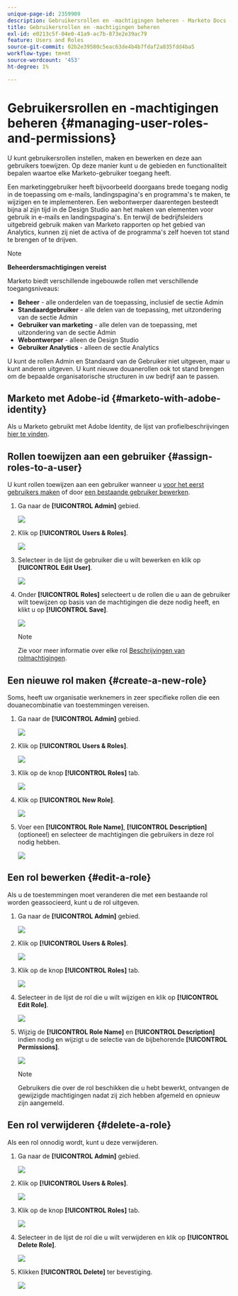 ```yaml
---
unique-page-id: 2359909
description: Gebruikersrollen en -machtigingen beheren - Marketo Docs - Productdocumentatie
title: Gebruikersrollen en -machtigingen beheren
exl-id: e0213c5f-04e0-41a9-ac7b-873e2e39ac79
feature: Users and Roles
source-git-commit: 02b2e39580c5eac63de4b4b7fdaf2a835fdd4ba5
workflow-type: tm+mt
source-wordcount: '453'
ht-degree: 1%

---
```


# Gebruikersrollen en -machtigingen beheren {#managing-user-roles-and-permissions}

U kunt gebruikersrollen instellen, maken en bewerken en deze aan gebruikers toewijzen. Op deze manier kunt u de gebieden en functionaliteit bepalen waartoe elke Marketo-gebruiker toegang heeft.

Een marketinggebruiker heeft bijvoorbeeld doorgaans brede toegang nodig in de toepassing om e-mails, landingspagina&#39;s en programma&#39;s te maken, te wijzigen en te implementeren. Een webontwerper daarentegen besteedt bijna al zijn tijd in de Design Studio aan het maken van elementen voor gebruik in e-mails en landingspagina&#39;s. En terwijl de bedrijfsleiders uitgebreid gebruik maken van Marketo rapporten op het gebied van Analytics, kunnen zij niet de activa of de programma&#39;s zelf hoeven tot stand te brengen of te drijven.

>[!NOTE]
>
>**Beheerdersmachtigingen vereist**

Marketo biedt verschillende ingebouwde rollen met verschillende toegangsniveaus:

* **Beheer** - alle onderdelen van de toepassing, inclusief de sectie Admin
* **Standaardgebruiker** - alle delen van de toepassing, met uitzondering van de sectie Admin
* **Gebruiker van marketing** - alle delen van de toepassing, met uitzondering van de sectie Admin
* **Webontwerper** - alleen de Design Studio
* **Gebruiker Analytics** - alleen de sectie Analytics

U kunt de rollen Admin en Standaard van de Gebruiker niet uitgeven, maar u kunt anderen uitgeven. U kunt nieuwe douanerollen ook tot stand brengen om de bepaalde organisatorische structuren in uw bedrijf aan te passen.

## Marketo met Adobe-id {#marketo-with-adobe-identity}

Als u Marketo gebruikt met Adobe Identity, de lijst van profielbeschrijvingen [hier te vinden](/help/marketo/product-docs/administration/marketo-with-adobe-identity/adobe-identity-management-overview.md#profile-levels).

## Rollen toewijzen aan een gebruiker {#assign-roles-to-a-user}

U kunt rollen toewijzen aan een gebruiker wanneer u [voor het eerst gebruikers maken](/help/marketo/product-docs/administration/users-and-roles/create-delete-edit-and-change-a-user-role.md) of door [een bestaande gebruiker bewerken](/help/marketo/product-docs/administration/users-and-roles/managing-marketo-users.md).

1. Ga naar de **[!UICONTROL Admin]** gebied.

   ![](assets/managing-user-roles-and-permissions-1.png)

1. Klik op **[!UICONTROL Users & Roles]**.

   ![](assets/managing-user-roles-and-permissions-2.png)

1. Selecteer in de lijst de gebruiker die u wilt bewerken en klik op **[!UICONTROL Edit User]**.

   ![](assets/managing-user-roles-and-permissions-3.png)

1. Onder **[!UICONTROL Roles]** selecteert u de rollen die u aan de gebruiker wilt toewijzen op basis van de machtigingen die deze nodig heeft, en klikt u op **[!UICONTROL Save]**.

   ![](assets/managing-user-roles-and-permissions-4.png)

   >[!NOTE]
   >
   >Zie voor meer informatie over elke rol [Beschrijvingen van rolmachtigingen](/help/marketo/product-docs/administration/users-and-roles/descriptions-of-role-permissions.md).

## Een nieuwe rol maken {#create-a-new-role}

Soms, heeft uw organisatie werknemers in zeer specifieke rollen die een douanecombinatie van toestemmingen vereisen.

1. Ga naar de **[!UICONTROL Admin]** gebied.

   ![](assets/managing-user-roles-and-permissions-5.png)

1. Klik op **[!UICONTROL Users & Roles]**.

   ![](assets/managing-user-roles-and-permissions-6.png)

1. Klik op de knop **[!UICONTROL Roles]** tab.

   ![](assets/managing-user-roles-and-permissions-7.png)

1. Klik op **[!UICONTROL New Role]**.

   ![](assets/managing-user-roles-and-permissions-8.png)

1. Voer een **[!UICONTROL Role Name]**, **[!UICONTROL Description]** (optioneel) en selecteer de machtigingen die gebruikers in deze rol nodig hebben.

   ![](assets/managing-user-roles-and-permissions-9.png)

## Een rol bewerken {#edit-a-role}

Als u de toestemmingen moet veranderen die met een bestaande rol worden geassocieerd, kunt u de rol uitgeven.

1. Ga naar de **[!UICONTROL Admin]** gebied.

   ![](assets/managing-user-roles-and-permissions-10.png)

1. Klik op **[!UICONTROL Users & Roles]**.

   ![](assets/managing-user-roles-and-permissions-11.png)

1. Klik op de knop **[!UICONTROL Roles]** tab.

   ![](assets/managing-user-roles-and-permissions-12.png)

1. Selecteer in de lijst de rol die u wilt wijzigen en klik op **[!UICONTROL Edit Role]**.

   ![](assets/managing-user-roles-and-permissions-13.png)

1. Wijzig de **[!UICONTROL Role Name]** en **[!UICONTROL Description]** indien nodig en wijzigt u de selectie van de bijbehorende **[!UICONTROL Permissions]**.

   ![](assets/managing-user-roles-and-permissions-14.png)

   >[!NOTE]
   >
   >Gebruikers die over de rol beschikken die u hebt bewerkt, ontvangen de gewijzigde machtigingen nadat zij zich hebben afgemeld en opnieuw zijn aangemeld.

## Een rol verwijderen {#delete-a-role}

Als een rol onnodig wordt, kunt u deze verwijderen.

1. Ga naar de **[!UICONTROL Admin]** gebied.

   ![](assets/managing-user-roles-and-permissions-15.png)

1. Klik op **[!UICONTROL Users & Roles]**.

   ![](assets/managing-user-roles-and-permissions-16.png)

1. Klik op de knop **[!UICONTROL Roles]** tab.

   ![](assets/managing-user-roles-and-permissions-17.png)

1. Selecteer in de lijst de rol die u wilt verwijderen en klik op **[!UICONTROL Delete Role]**.

   ![](assets/managing-user-roles-and-permissions-18.png)

1. Klikken **[!UICONTROL Delete]** ter bevestiging.

   ![](assets/managing-user-roles-and-permissions-19.png)
